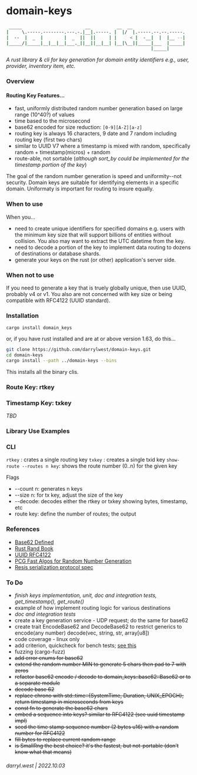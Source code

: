 # domain-keys

```bash
 _____                        __          __  __                    
|     \.-----.--------.---.-.|__|.-----. |  |/  |.-----.--.--.-----.
|  --  |  _  |        |  _  ||  ||     | |     < |  -__|  |  |__ --|
|_____/|_____|__|__|__|___._||__||__|__| |__|\__||_____|___  |_____|
                                                       |_____|      
```

_A rust library & cli for key generation for domain entity identifiers e.g., user, provider, inventory item, etc._

### Overview

#### Routing Key Features...

* fast, uniformly distributed random number generation based on large range (10^40?) of values
* time based to the microsecond
* base62 encoded for size reduction: `[0-9][A-Z][a-z]`
* routing key is always 16 characters, 9 date and 7 random including routing key (first two chars)
* similar to UUID V7 where a timestamp is mixed with random, specifically random + timestamp(micros) + random
* route-able, not sortable (_although sort_by could be implemented for the timestamp portion of the key_)

The goal of the random number generation is speed and uniformity--not security.  Domain keys are suitable for identifying elements in a specific domain.  Uniformaty is important for routing to insure equally.

### When to use

When you...

* need to create unique identifiers for specified domains e.g. users with the minimum key size that will support billions of entities without collision. You also may want to extract the UTC datetime from the key.
* need to decode a portion of the key to implement data routing to dozens of destinations or database shards.
* generate your keys on the rust (or other) application's server side.

### When not to use

If you need to generate a key that is truely globally unique, then use UUID, probably v4 or v1.  You also are not concerned with key size or being compatible with RFC4122 (UUID standard).

### Installation

`cargo install domain_keys`

or, if you have rust installed and are at or above version 1.63, do this...

```bash
git clone https://github.com/darrylwest/domain-keys.git
cd domain-keys
cargo install --path ../domain-keys --bins
```

This installs all the binary clis.

### Route Key: rtkey


### Timestamp Key: txkey

_TBD_

### Library Use Examples


### CLI

`rtkey` : crates a single routing key
`txkey` : creates a single txid key
`show-route --routes n key`: shows the route number (0..n) for the given key

Flags
* --count n: generates n keys
* --size n: for tx key, adjust the size of the key
* --decode: decodes either the rtkey or txkey showing bytes, timestamp, etc
* route key: define the number of routes; the output 

### References

* [Base62 Defined](https://en.wikipedia.org/wiki/Base62)
* [Rust Rand Book](https://rust-random.github.io/book/intro.html)
* [UUID RFC4122](https://datatracker.ietf.org/doc/html/rfc4122.html)
* [PCG Fast Algos for Random Number Generation](https://www.pcg-random.org/pdf/hmc-cs-2014-0905.pdf)
* [Resis serialization protocol spec](https://redis.io/docs/reference/protocol-spec/)

### To Do

* _finish keys implementation, unit, doc and integration tests, get_timestamp(), get_route()_
* example of how implement routing logic for various destinations
* _doc and integration tests_
* create a key generation service - UDP request; do the same for base62
* create trait EncodeBase62 and DecodeBase62 to restrict generics to encode(any number) decode(vec<u8>, string, str, array[u8])
* code coverage - linux only
* add criterion, quickcheck for bench tests; [see this](https://github.com/fbernier/base62/blob/master/Cargo.toml)
* fuzzing (cargo-fuzz)
* ~~add error enums for base62~~
* ~~extend the random number MIN to generate 5 chars then pad to 7 with zeros~~
* ~~refactor base62 encode / decode to domain_keys::base62::Base62 or to a separate module~~
* ~~decode base 62~~
* ~~replace chrono with std::time::{SystemTime, Duration, UNIX_EPOCH}; return timestamp in microseconds from keys~~
* ~~const fn to generate the base62 chars~~
* ~~embed a sequence into keys? similar to RFC4122 (see uuid timestamp impl)~~
* ~~seed the time stamp sequence number (2 bytes u16) with a random number for RFC4122~~
* ~~fill bytes to replace current random range~~
* ~~is SmallRng the best choice?  it's the fastest, but not-portable (don't know what that means)~~

###### darryl.west | 2022.10.03
